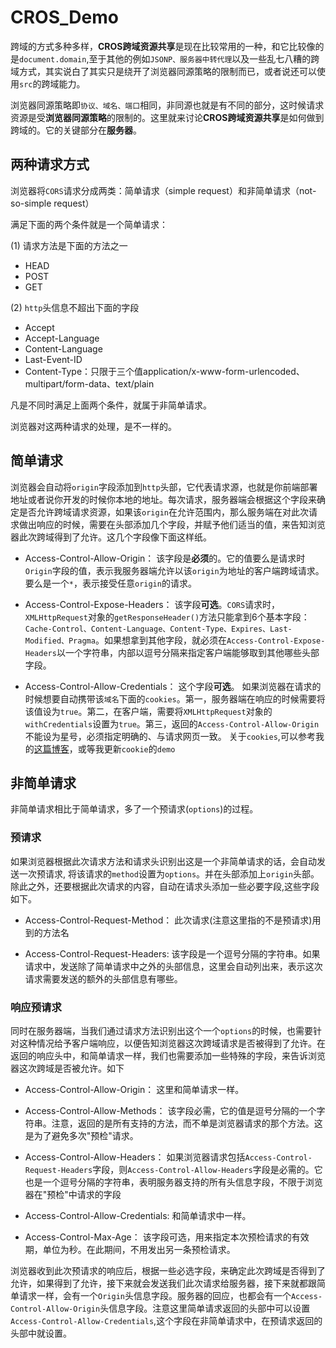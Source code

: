 # CROS_Demo

跨域的方式多种多样，**CROS跨域资源共享**是现在比较常用的一种，和它比较像的是`document.domain`,至于其他的例如`JSONP、服务器中转代理`以及一些乱七八糟的跨域方式，其实说白了其实只是绕开了浏览器同源策略的限制而已，或者说还可以使用`src`的跨域能力。

浏览器同源策略即`协议、域名、端口`相同，非同源也就是有不同的部分，这时候请求资源是受**浏览器同源策略**的限制的。这里就来讨论**CROS跨域资源共享**是如何做到跨域的。它的关键部分在**服务器**。

## 两种请求方式

浏览器将`CORS`请求分成两类：简单请求（simple request）和非简单请求（not-so-simple request）

满足下面的两个条件就是一个简单请求：

(1) 请求方法是下面的方法之一
- HEAD
- POST
- GET

(2) `http`头信息不超出下面的字段
- Accept
- Accept-Language
- Content-Language
- Last-Event-ID
- Content-Type：只限于三个值application/x-www-form-urlencoded、multipart/form-data、text/plain

凡是不同时满足上面两个条件，就属于非简单请求。

浏览器对这两种请求的处理，是不一样的。

## 简单请求

浏览器会自动将`origin`字段添加到`http`头部，它代表请求源，也就是你前端部署地址或者说你开发的时候你本地的地址。每次请求，服务器端会根据这个字段来确定是否允许跨域请求资源，如果该`origin`在允许范围内，那么服务端在对此次请求做出响应的时候，需要在头部添加几个字段，并赋予他们适当的值，来告知浏览器此次跨域得到了允许。这几个字段像下面这样纸。

- Access-Control-Allow-Origin： 该字段是**必须**的。它的值要么是请求时`Origin`字段的值，表示我服务器端允许以该`origin`为地址的客户端跨域请求。要么是一个`*`，表示接受任意`origin`的请求。

- Access-Control-Expose-Headers： 该字段**可选**。`CORS`请求时，`XMLHttpRequest`对象的`getResponseHeader()`方法只能拿到6个基本字段：`Cache-Control、Content-Language、Content-Type、Expires、Last-Modified、Pragma`。如果想拿到其他字段，就必须在`Access-Control-Expose-Headers`以一个字符串，内部以逗号分隔来指定客户端能够取到其他哪些头部字段。

- Access-Control-Allow-Credentials： 这个字段**可选**。 如果浏览器在请求的时候想要自动携带该`域名`下面的`cookies`。第一，服务器端在响应的时候需要将该值设为`true`。第二，在客户端，需要将`XMLHttpRequest`对象的`withCredentials`设置为`true`。第三，返回的`Access-Control-Allow-Origin`不能设为星号，必须指定明确的、与请求网页一致。  关于`cookies`,可以参考我的[这篇博客](https://segmentfault.com/a/1190000016248401)，或等我更新`cookie`的`demo`
## 非简单请求 
非简单请求相比于简单请求，多了一个预请求(`options`)的过程。

### 预请求

如果浏览器根据此次请求方法和请求头识别出这是一个非简单请求的话，会自动发送一次预请求, 将该请求的`method`设置为`options`。并在头部添加上`origin`头部。除此之外，还要根据此次请求的内容，自动在请求头添加一些必要字段,这些字段如下。

- Access-Control-Request-Method： 此次请求(注意这里指的不是预请求)用到的方法名

- Access-Control-Request-Headers: 该字段是一个逗号分隔的字符串。如果请求中，发送除了简单请求中之外的头部信息，这里会自动列出来，表示这次请求需要发送的额外的头部信息有哪些。

###  响应预请求

同时在服务器端，当我们通过请求方法识别出这个一个`options`的时候，也需要针对这种情况给予客户端响应，以便告知浏览器这次跨域请求是否被得到了允许。在返回的响应头中，和简单请求一样，我们也需要添加一些特殊的字段，来告诉浏览器这次跨域是否被允许。如下

- Access-Control-Allow-Origin： 这里和简单请求一样。

- Access-Control-Allow-Methods： 该字段必需，它的值是逗号分隔的一个字符串。注意，返回的是所有支持的方法，而不单是浏览器请求的那个方法。这是为了避免多次"预检"请求。

- Access-Control-Allow-Headers： 如果浏览器请求包括`Access-Control-Request-Headers`字段，则`Access-Control-Allow-Headers`字段是必需的。它也是一个逗号分隔的字符串，表明服务器支持的所有头信息字段，不限于浏览器在"预检"中请求的字段

- Access-Control-Allow-Credentials: 和简单请求中一样。

- Access-Control-Max-Age： 该字段可选，用来指定本次预检请求的有效期，单位为秒。在此期间，不用发出另一条预检请求。


浏览器收到此次预请求的响应后，根据一些必选字段，来确定此次跨域是否得到了允许，如果得到了允许，接下来就会发送我们此次请求给服务器，接下来就都跟简单请求一样，会有一个`Origin`头信息字段。服务器的回应，也都会有一个`Access-Control-Allow-Origin`头信息字段。注意这里简单请求返回的头部中可以设置` Access-Control-Allow-Credentials`,这个字段在非简单请求中，在预请求返回的头部中就设置。
